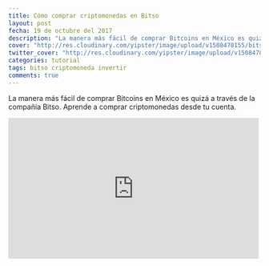 ```yaml
---
title: Cómo comprar criptomonedas en Bitso
layout: post
fecha: 19 de octubre del 2017
description: "La manera más fácil de comprar Bitcoins en México es quizá a través de la compañía Bitso. Aprende a comprar criptomonedas desde tu cuenta."
cover: "http://res.cloudinary.com/yipster/image/upload/v1508478155/bitso-tut-2_sx6lk3.jpg"
twitter_cover: "http://res.cloudinary.com/yipster/image/upload/v1508478155/bitso-tut-2_sx6lk3.jpg"
categories: tutorial
tags: bitso criptomoneda invertir
comments: true
---
```


La manera más fácil de comprar Bitcoins en México es quizá a través de la compañía Bitso. Aprende a comprar criptomonedas desde tu cuenta.

<iframe width="500" height="281" src="https://www.youtube.com/embed/XeRbUiWbdrE" frameborder="0" allowfullscreen></iframe>